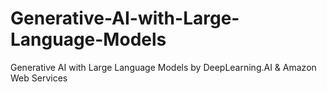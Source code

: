 # Generative-AI-with-Large-Language-Models
Generative AI with Large Language Models by DeepLearning.AI &amp; Amazon Web Services
